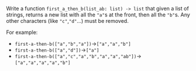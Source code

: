 
Write a function `first_a_then_b(list_ab: list) -> list` that given a list of strings, returns a new list with all the `"a"`s at the front, then all the `"b"`s. Any other characters (like `"c"`,`"d"`...) must be removed.

For example:
- `first-a-then-b(["a","b","a"])`->`["a","a","b"]`
- `first-a-then-b(["a","d"])`->`["a"]`
- `first-a-then-b(["a","c","a","b","a","a","ab"])`->`["a","a","a","a","b"]`
